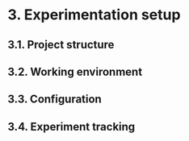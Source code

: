 # 3. Experimentation setup

## 3.1. Project structure <a name="project-structure"></a>

## 3.2. Working environment <a name="working-environment"></a>

## 3.3. Configuration <a name="configuration"></a>

## 3.4. Experiment tracking <a name="experiment-tracking"></a>
